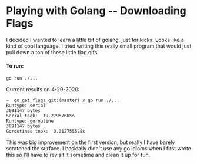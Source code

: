 # Playing with Golang -- Downloading Flags

I decided I wanted to learn a little bit of golang, just for kicks. Looks like a kind of cool language. I tried writing this really small program that would just pull down a ton of these little flag gifs. 

#### To run:
```sh
go run ./...
```

Current results on 4-29-2020:
```
➜  go_get_flags git:(master) ✗ go run ./...
Runtype: serial
3091147 bytes
Serial took:  19.27957685s
Runtype: goroutine
3091147 bytes
Goroutines took:  3.312755528s
```

This was big improvement on the first version, but really I have barely scratched the surface. I basically didn't use
any go idioms when I first wrote this so I'll have to revisit it sometime and clean it up for fun.

